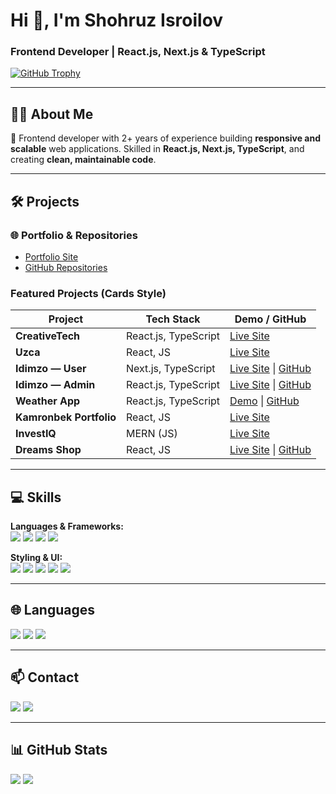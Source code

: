 <h1>Hi 👋, I'm Shohruz Isroilov</h1>
<h3>Frontend Developer | React.js, Next.js & TypeScript</h3>

<a href="https://github-profile-trophy.vercel.app/?username=shokhruzisroilov">
  <img src="https://github-profile-trophy.vercel.app/?username=shokhruzisroilov" alt="GitHub Trophy" />
</a>

---

## 👨‍💻 About Me
🚀 Frontend developer with 2+ years of experience building **responsive and scalable** web applications. Skilled in **React.js, Next.js, TypeScript**, and creating **clean, maintainable code**.  

---

## 🛠 Projects

### 🌐 Portfolio & Repositories
- <a href="https://www.shokhruzisroilov.uz/portfolio">Portfolio Site</a>  
- <a href="https://github.com/shokhruzisroilov?tab=repositories">GitHub Repositories</a>

### Featured Projects (Cards Style)

| Project | Tech Stack | Demo / GitHub |
|---------|-----------|---------------|
| **CreativeTech** | React.js, TypeScript | [Live Site](https://creativetech.uz/) |
| **Uzca** | React, JS | [Live Site](https://uzca.uz/) |
| **Idimzo — User** | Next.js, TypeScript | [Live Site](https://idimzo.uz/) &#124; [GitHub](https://github.com/shokhruzisroilov/idimzo_user_site.git) |
| **Idimzo — Admin** | React.js, TypeScript | [Live Site](https://idimzo.uz/) &#124; [GitHub](https://github.com/shokhruzisroilov/idimzo_adminpanel.git) |
| **Weather App** | React.js, TypeScript | [Demo](https://weather-app-tau-pied-42.vercel.app) &#124; [GitHub](https://github.com/shokhruzisroilov/weather_app) |
| **Kamronbek Portfolio** | React, JS | [Live Site](https://kamronbek.design) |
| **InvestIQ** | MERN (JS) | [Live Site](https://investiq.uz) |
| **Dreams Shop** | React, JS | [Live Site](https://dreams-shop.vercel.app/) &#124; [GitHub](https://github.com/shokhruzisroilov/dream-shop-e-commerse.git) |

---

## 💻 Skills

**Languages & Frameworks:**  
<img src="https://img.shields.io/badge/JavaScript-F7DF1E?style=for-the-badge&logo=javascript&logoColor=black" />
<img src="https://img.shields.io/badge/TypeScript-3178C6?style=for-the-badge&logo=typescript&logoColor=white" />
<img src="https://img.shields.io/badge/React-61DAFB?style=for-the-badge&logo=react&logoColor=black" />
<img src="https://img.shields.io/badge/Next.js-000000?style=for-the-badge&logo=next.js&logoColor=white" />

**Styling & UI:**  
<img src="https://img.shields.io/badge/TailwindCSS-06B6D4?style=for-the-badge&logo=tailwind-css&logoColor=white" />
<img src="https://img.shields.io/badge/SCSS-CC6699?style=for-the-badge&logo=sass&logoColor=white" />
<img src="https://img.shields.io/badge/Material UI-0081CB?style=for-the-badge&logo=mui&logoColor=white" />
<img src="https://img.shields.io/badge/Ant Design-0170FE?style=for-the-badge&logo=antdesign&logoColor=white" />
<img src="https://img.shields.io/badge/ShadCN-111827?style=for-the-badge&logoColor=white" />

---

## 🌐 Languages
<img src="https://img.shields.io/badge/Uzbek-Fluent-brightgreen?style=for-the-badge" />
<img src="https://img.shields.io/badge/English-Advanced-blue?style=for-the-badge" />
<img src="https://img.shields.io/badge/Russian-Intermediate-orange?style=for-the-badge" />

---

## 📫 Contact
<a href="mailto:isroilovshokhruz@gmail.com"><img src="https://img.shields.io/badge/Email-isroilovshokhruz@gmail.com-D14836?style=for-the-badge&logo=gmail&logoColor=white" /></a>
<a href="https://www.linkedin.com/in/shokhruzisroilov/"><img src="https://img.shields.io/badge/LinkedIn-shokhruzisroilov-0A66C2?style=for-the-badge&logo=linkedin&logoColor=white" /></a>

---

## 📊 GitHub Stats
<img src="https://github-readme-stats.vercel.app/api?username=shokhruzisroilov&show_icons=true&theme=radical" />
<img src="https://github-readme-stats.vercel.app/api/top-langs?username=shokhruzisroilov&show_icons=true&layout=compact&theme=radical" />
